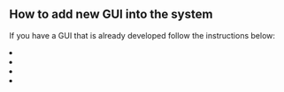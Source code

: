 <h2>How to add new GUI into the system</h2>

<p>If you have a GUI that is already developed follow the instructions below:</p>
<li></li>
<li></li>
<li></li>
<li></li>

